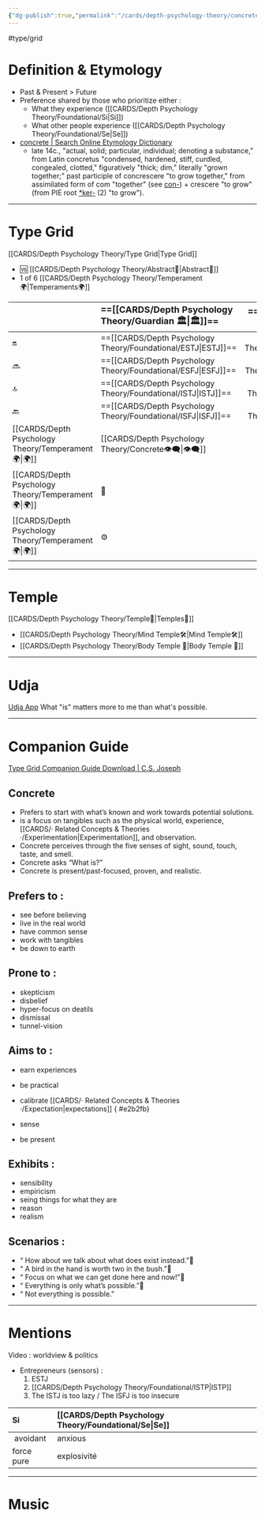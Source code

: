 ```yaml
---
{"dg-publish":true,"permalink":"/cards/depth-psychology-theory/concrete/","noteIcon":"1","created":"2023-01-01T13:12:17.828+01:00","updated":"2023-05-27T20:29:16.961+02:00"}
---
```


#type/grid 

# Definition & Etymology 
- Past & Present > Future
- Preference shared by those who prioritize either : 
	- What they experience ([[CARDS/Depth Psychology Theory/Foundational/Si\|Si]])
	- What other people experience ([[CARDS/Depth Psychology Theory/Foundational/Se\|Se]])
- [concrete | Search Online Etymology Dictionary](https://www.etymonline.com/search?q=concrete)
	- late 14c., "actual, solid; particular, individual; denoting a substance," from Latin concretus "condensed, hardened, stiff, curdled, congealed, clotted," figuratively "thick; dim," literally "grown together;" past participle of concrescere "to grow together," from assimilated form of com "together" (see [con-](https://www.etymonline.com/word/con-?ref=etymonline_crossreference "Etymology, meaning and definition of con- ")) + crescere "to grow" (from PIE root [*ker-](https://www.etymonline.com/word/*ker-?ref=etymonline_crossreference#etymonline_v_53176 "Etymology, meaning and definition of *ker- ") (2) "to grow").
---
# Type Grid 
[[CARDS/Depth Psychology Theory/Type Grid\|Type Grid]]
- 🆚 [[CARDS/Depth Psychology Theory/Abstract🧲\|Abstract🧲]] 
- 1 of 6 [[CARDS/Depth Psychology Theory/Temperament🌍\|Temperaments🌍]] 

|                      | <font size="4">  ==[[CARDS/Depth Psychology Theory/Guardian 🏛️\|🏛️]]== </font>   |  <font size="4"> ==[[CARDS/Depth Psychology Theory/Artisan 🧰\|🧰]]==</font>   | <font size="4">   🔮  </font> | <font size="4">   🦄  </font>    |  💬                       |   💬                            |    💬                     |
|:-------------------- |:--------------------- |:---------------------:|:------------------------- |:--------------------- |:--------------------- |:-------------------------- |:--------------------- |
| 🔛  |  ==[[CARDS/Depth Psychology Theory/Foundational/ESTJ\|ESTJ]]==               |        ==[[CARDS/Depth Psychology Theory/Foundational/ESTP\|ESTP]]==         |    ENTJ                     |   ENFJ                | ➡️      | 👋       | 🏆     |
| 🔜    |==[[CARDS/Depth Psychology Theory/Foundational/ESFJ\|ESFJ]]==             |     ==[[CARDS/Depth Psychology Theory/Foundational/ESFP\|ESFP]]==       |   ENTP                    |   ENFP                | ↪️ | 👋       | 🏃‍♂️ |
| 🔝  | ==[[CARDS/Depth Psychology Theory/Foundational/ISTJ\|ISTJ]]==            |      ==[[CARDS/Depth Psychology Theory/Foundational/ISTP\|ISTP]]==    |   INTJ                    |   INFJ                | ➡️      | 🧘‍♂️ | 🏃‍♂️ | 🔙 | 
|  🔙  |  ==[[CARDS/Depth Psychology Theory/Foundational/ISFJ\|ISFJ]]==             |        ==[[CARDS/Depth Psychology Theory/Foundational/ISFP\|ISFP]]==     |    INTP                     |    INFP                 | ↪️ |  🧘‍♂️  | 🏆     |
|   [[CARDS/Depth Psychology Theory/Temperament🌍\|🌍]]                      | [[CARDS/Depth Psychology Theory/Concrete👁️‍🗨️\|👁️‍🗨️]] | [[CARDS/Depth Psychology Theory/Concrete👁️‍🗨️\|👁️‍🗨️]] |  🧲         |  🧲     |                       |                            |                       |
|   [[CARDS/Depth Psychology Theory/Temperament🌍\|🌍]]                     | 🐜 |  🦊  | 🦊       | 🐜 |                       |                            |                       |
|   [[CARDS/Depth Psychology Theory/Temperament🌍\|🌍]]                      | ⚙️  |  👀   | ⚙️      | 👀   |                       |                            |                       |

---
# Temple 
[[CARDS/Depth Psychology Theory/Temple🙏\|Temples🙏]] 
- [[CARDS/Depth Psychology Theory/Mind Temple🛠️\|Mind Temple🛠️]] 
- [[CARDS/Depth Psychology Theory/Body Temple 🌳\|Body Temple 🌳]] 

---
# Udja
[Udja App](https://www.udja.app/#/)
What "is" matters more to me than what's possible.

---
# Companion Guide 
[Type Grid Companion Guide Download | C.S. Joseph](https://csjoseph.life/type-grid-companion-guide-download/)
## Concrete 
- Prefers to start with what’s known and work towards potential solutions. 
- is a focus on tangibles such as the physical world, experience, [[CARDS/· Related Concepts & Theories ·/Experimentation\|Experimentation]], and observation. 
-   Concrete perceives through the five senses of sight, sound, touch, taste, and smell. 
-   Concrete asks “What is?”
-   Concrete is present/past-focused, proven, and realistic.   
  
## **Prefers to :** 
-   see before believing
-   live in the real world
-   have common sense
-   work with tangibles
-   be down to earth  
    
## **Prone to :**
-   skepticism
-   disbelief
-   hyper-focus on deatils
-   dismissal
-   tunnel-vision  
    

## **Aims to :**
-   earn experiences
-   be practical
-   calibrate [[CARDS/· Related Concepts & Theories ·/Expectation\|expectations]]
{ #e2b2fb}

-   sense
-   be present  
    

## **Exhibits :**
-   sensibility
-   empiricism
-   seing things for what they are
-   reason
-   realism  
    

## **Scenarios :**
-   “ How about we talk about what does exist instead.”
-   “ A bird in the hand is worth two in the bush.”
-   “ Focus on what we can get done here and now!”
-   “ Everything is only what’s possible.”
-   “ Not everything is possible.”
---
# Mentions 

Video : worldview & politics
- Entrepreneurs (sensors) :
	1. ESTJ 
	2. [[CARDS/Depth Psychology Theory/Foundational/ISTP\|ISTP]] 
	3. The ISTJ is too lazy / The ISFJ is too insecure

| Si             | [[CARDS/Depth Psychology Theory/Foundational/Se\|Se]]                |  |
|:---------------|:------------------|:---|
| &nbsp;avoidant | anxious           |  |
| force pure     | explosivité&nbsp; |  |  

---
# Music